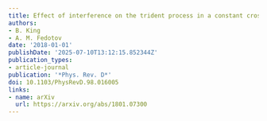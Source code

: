```yaml
---
title: Effect of interference on the trident process in a constant crossed field
authors:
- B. King
- A. M. Fedotov
date: '2018-01-01'
publishDate: '2025-07-10T13:12:15.852344Z'
publication_types:
- article-journal
publication: '*Phys. Rev. D*'
doi: 10.1103/PhysRevD.98.016005
links:
- name: arXiv
  url: https://arxiv.org/abs/1801.07300
---
```

